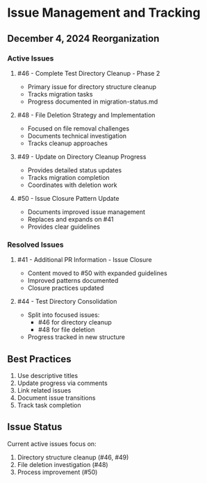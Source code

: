 # Issue Management and Tracking

## December 4, 2024 Reorganization

### Active Issues
1. #46 - Complete Test Directory Cleanup - Phase 2
   - Primary issue for directory structure cleanup
   - Tracks migration tasks
   - Progress documented in migration-status.md

2. #48 - File Deletion Strategy and Implementation
   - Focused on file removal challenges
   - Documents technical investigation
   - Tracks cleanup approaches

3. #49 - Update on Directory Cleanup Progress
   - Provides detailed status updates
   - Tracks migration completion
   - Coordinates with deletion work

4. #50 - Issue Closure Pattern Update
   - Documents improved issue management
   - Replaces and expands on #41
   - Provides clear guidelines

### Resolved Issues
1. #41 - Additional PR Information - Issue Closure
   - Content moved to #50 with expanded guidelines
   - Improved patterns documented
   - Closure practices updated

2. #44 - Test Directory Consolidation
   - Split into focused issues:
     - #46 for directory cleanup
     - #48 for file deletion
   - Progress tracked in new structure

## Best Practices
1. Use descriptive titles
2. Update progress via comments
3. Link related issues
4. Document issue transitions
5. Track task completion

## Issue Status
Current active issues focus on:
1. Directory structure cleanup (#46, #49)
2. File deletion investigation (#48)
3. Process improvement (#50)